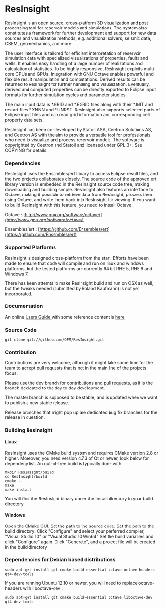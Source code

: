 # ResInsight

ResInsight is an open source, cross-platform 3D visualization and post processing tool for reservoir models and simulations. The system also constitutes a framework for further development and support for new data sources and visualization methods, e.g. additional solvers, seismic data, CSEM, geomechanics, and more. 

The user interface is tailored for efficient interpretation of reservoir simulation data with specialized visualizations of properties, faults and wells. It enables easy handling of a large number of realizations and calculation of statistics. To be highly responsive, ResInsight exploits multi-core CPUs and GPUs. Integration with GNU Octave enables powerful and flexible result manipulation and computations. Derived results can be returned to ResInsight for further handling and visualization. Eventually, derived and computed properties can be directly exported to Eclipse input formats for further simulation cycles and parameter studies.

The main input data is *.GRID and *.EGRID files along with their *.INIT and restart files *.XNNN and *.UNRST. ResInsight also supports selected parts of Eclipse input files and can read grid information and corresponding cell property data sets.

ResInsight has been co-developed by Statoil ASA, Ceetron Solutions AS, and Ceetron AS with the aim to provide a versatile tool for professionals who need to visualize and process reservoir models. The software is copyrighted by Ceetron and Statoil and licensed under GPL 3+. See COPYING for details.

### Dependencies
ResInsight uses the Ensambles/ert library to access Eclipse result files, and the two projects collaborates closely. The source code of the approved ert library version is embedded in the ResInsight source code tree, making downloading and building simple.
ResInsight also features an interface to Octave, making it possible to retrieve data from ResInsight, process them using Octave, and write them back into ResInsight for viewing. If you want to build ResInsight with this feature, you need to install Octave.

Octave : [http://www.gnu.org/software/octave/](http://www.gnu.org/software/octave/)

Ensembles/ert : [https://github.com/Ensembles/ert](https://github.com/Ensembles/ert)

### Supported Platforms
ResInsight is designed cross-platform from the start. Efforts have been made to ensure that code will compile and run on linux and windows platforms, but the tested platforms are currently 64 bit RHE 5, RHE 6 and Windows 7.

There has been attemts to make ResInsight build and run on OSX as well, but the tweaks needed (submitted by Roland Kaufmann) is not yet incorporated. 

### Documentation

An online [ Users Guide ](Documentation/UsersGuide/UsersGuide.md) with some reference content is 
[ here ](Documentation/UsersGuide/UsersGuide.md)

### Source Code

    git clone git://github.com/OPM/ResInsight.git

### Contribution
Contributions are very welcome, although it might take some time for the team to accept pull requests that is not in the main line of the projects focus. 

Please use the dev branch for contributions and pull requests, as it is the branch dedicated to the day to day development. 

The master branch is supposed to be stable, and is updated when we want to publish a new stable release.

Release branches that might pop up are dedicated bug fix branches for the release in question.

### Building Resinsight
#### Linux ###
ResInsight uses the CMake build system and requires CMake version 2.8 or higher. Moreover, you need version 4.7.3 of Qt or newer, look below for dependecy list. An out-of-tree build is typically done with

    mkdir ResInsight/build
    cd ResInsight/build
    cmake ..
    make
    make install

You will find the ResInsight binary under the Install directory in your build directory.

#### Windows ###
Open the CMake GUI.
Set the path to the source code: <ResInsight-sourcecode-folder>
Set the path to the build directory: <ResInsight-build-folder>
Click "Configure" and select your preferred compiler, "Visual Studio 10" or "Visual Studio 10 Win64"
Set the build variables and click "Configure" again.
Click "Generate", and a project file will be created in the build directory <ResInsight-build-folder>

### Dependencies for Debian based distributions

    sudo apt-get install git cmake build-essential octave octave-headers qt4-dev-tools

If you are running Ubuntu 12.10 or newer, you will need to replace octave-headers with liboctave-dev :

    sudo apt-get install git cmake build-essential octave liboctave-dev qt4-dev-tools

